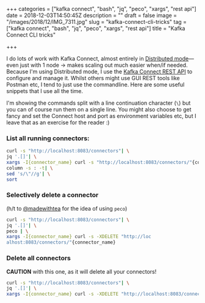 +++
categories = ["kafka connect", "bash", "jq", "peco", "xargs", "rest api"]
date = 2018-12-03T14:50:45Z
description = ""
draft = false
image = "/images/2018/12/IMG_7311.jpg"
slug = "kafka-connect-cli-tricks"
tag = ["kafka connect", "bash", "jq", "peco", "xargs", "rest api"]
title = "Kafka Connect CLI tricks"

+++

I do lots of work with Kafka Connect, almost entirely in [Distributed mode](https://docs.confluent.io/current/connect/concepts.html#distributed-workers)—even just with 1 node -> makes scaling out much easier when/if needed. Because I'm using Distributed mode, I use the [Kafka Connect REST API](https://docs.confluent.io/current/connect/references/restapi.html) to configure and manage it. Whilst others might use GUI REST tools like Postman etc, I tend to just use the commandline. Here are some useful snippets that I use all the time. 

I'm showing the commands split with a line continuation character (`\`) but you can of course run them on a single line. You might also choose to get fancy and set the Connect host and port as environment variables etc, but I leave that as an exercise for the reader :) 

<script id="asciicast-jYF38DsTB4PQbdoittTz1QARn" src="https://asciinema.org/a/jYF38DsTB4PQbdoittTz1QARn.js" async></script>

### List all running connectors: 

```bash
curl -s "http://localhost:8083/connectors"| \
jq '.[]'| \
xargs -I{connector_name} curl -s "http://localhost:8083/connectors/"{connector_name}"/status"| jq -c -M '[.name,.connector.state,.tasks[].state]|join(":|:")'| \
column -s : -t| \
sed 's/\"//g'| \
sort
```

### Selectively delete a connector

(h/t to [@madewithtea](https://twitter.com/madewithtea/status/1068467440202514432) for the idea of using `peco`)

```bash
curl -s "http://localhost:8083/connectors"| \
jq '.[]'| \
peco | \
xargs -I{connector_name} curl -s -XDELETE "http://loc
alhost:8083/connectors/"{connector_name}
```

### Delete all connectors

**CAUTION** with this one, as it will delete all your connectors!

```bash
curl -s "http://localhost:8083/connectors"| \
jq '.[]'| \
xargs -I{connector_name} curl -s -XDELETE "http://localhost:8083/connectors/"{connector_name}
```



